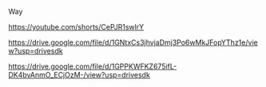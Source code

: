 Way

https://youtube.com/shorts/CePJR1swlrY


https://drive.google.com/file/d/1GNtxCs3jhvjaDmj3Po6wMkJFopYThz1e/view?usp=drivesdk

https://drive.google.com/file/d/1GPPKWFKZ675ifL-DK4bvAnmO_ECjOzM-/view?usp=drivesdk